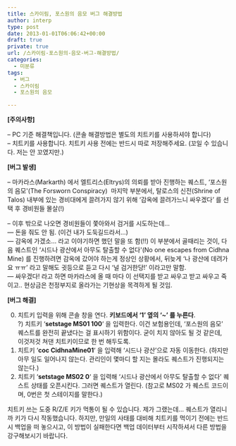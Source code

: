 ```yaml
---
title: 스카이림, 포스원의 음모 버그 해결방법
author: interp
type: post
date: 2013-01-01T06:06:42+00:00
draft: true
private: true
url: /스카이림-포스원의-음모-버그-해결방법/
categories:
  - 미분류
tags:
  - 버그
  - 스카이림
  - 포스원의 음모

---
```

**[주의사항]**

&#8211; PC&nbsp;기준 해결책입니다. (콘솔 해결방법은 별도의 치트키를 사용하셔야 합니다)  
&#8211; 치트키를 사용합니다. 치트키 사용 전에는 반드시 따로 저장해주세요. (꼬일 수 있습니다. 저는 안 꼬였지만.)

**[버그 발생]**

&#8211; 마카라스(Markarth) 에서 엘트리스(Eltrys)의 의뢰를 받아 진행하는 퀘스트, &#8216;포스원의 음모'(The Forsworn Conspiracy) &nbsp;마지막 부분에서, 탈로스의 신전(Shrine of Talos) 내부에 있는 경비대에게 끌려가지 않기 위해 &#8216;감옥에 끌려가느니 싸우겠다&#8217; 를 선택 후 경비원들 몰살(!)

&#8211; 이후 밖으로 나오면 경비원들이 쫓아와서 검거를 시도하는데&#8230;  
&#8212; 돈을 줘도 안 됨. (이건 내가 도둑길드라서&#8230;)&nbsp;  
&#8212; 감옥에 가겠소&#8230; 라고 이야기하면 했던 말을 또 함(!!) 이 부분에서 골때리는&nbsp;것이, 다음 퀘스트인 &#8216;시드나 광산에서 아무도 탈출할 수 없다'(No one escapes from Cidhna Mine) 를 진행하려면 감옥에 갔어야 하는게 정상인 상황에서, 뒤늦게 &#8216;나 광산에 데려가요 ㅠㅠ&#8217; 라고 말해도 귓등으로 듣고 다시 &#8216;널 검거한당!&#8217; 이라고만 말함.  
&#8212; 싸우겠다! 라고 하면 마카라스에 올 때 마다 이 선택지를 받고 싸우고 받고 싸우고 죽이고.. 현상금은 천정부지로 올라가는 기현상을 목격하게 될 것임.

**[버그 해결]**

0) 치트키 입력을 위해 콘솔 창을 연다. **키보드에서 &#8216;1&#8217; 옆의&nbsp;&#8216;~&#8217; 를 누른다**.  
?) 치트키 &#8216;**setstage MS01 100**&#8216; 을 입력한다. 이건 보험용인데, &#8216;포스원의 음모&#8217; 퀘스트를 완전히 끝냈다는 걸 표시하기 위함이다. 굳이 치지 않아도 될 것 같은데, 이것저것 쳐댄 치트키이므로 한 번 해두도록.  
1) 치트키 &#8216;**coc CidhnaMine01**&#8216; 을 입력해 &#8216;시드나 광산&#8217;으로 자동 이동한다. (하지만 아무 일도 일어나지 않는다. 관리인이 몇마디 할 지는 몰라도 퀘스트가 진행되지는 않는다.)  
2) 치트키 &#8216;**setstage MS02 0**&#8216; 을 입력해 &#8216;시드나 광산에서 아무도 탈출할 수 없다&#8217;&nbsp;퀘스트 상태를 오픈시킨다. 그러면 퀘스트가 열린다. (참고로 MS02 가 퀘스트 코드이며, 0번은 첫 스테이지를 말한다.)

치트키 쓰는 도중 R/Z/E 키가 먹통이 될 수 있습니다. 제가 그랬는데&#8230; 퀘스트가 열리니까&nbsp;키가 다시 작동했습니다. 하지만, 만일의 사태를 대비해 치트키를 먹이기 전에는 반드시 백업을 떠 놓으시고, 이 방법이 실패한다면 백업 데이터부터 시작하셔서 다른 방법을 강구해보시기 바랍니다.